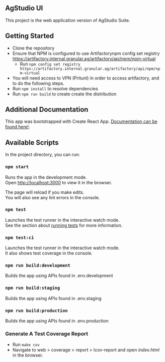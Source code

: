 ## AgStudio UI
This project is the web application version of AgStudio Suite.


## Getting Started
- Clone the repository
- Ensure that NPM is configured to use Artifactorynpm config set registry https://artifactory.internal.granular.ag/artifactory/api/npm/npm-virtual
  - Run `npm config set registry https://artifactory.internal.granular.ag/artifactory/api/npm/npm-virtual` 
- You will need access to VPN (Pritunl) in order to access artifactory, and to do the following steps.
- Run `npm install` to resolve dependencies
- Run `npm run build` to create create the distribution


## Additional Documentation
This app was bootstrapped with Create React App. [Documentation can be found here!](https://facebook.github.io/create-react-app/docs/getting-started).

## Available Scripts

In the project directory, you can run:

### `npm start`

Runs the app in the development mode.<br>
Open [http://localhost:3000](http://localhost:3000) to view it in the browser.

The page will reload if you make edits.<br>
You will also see any lint errors in the console.

### `npm test`

Launches the test runner in the interactive watch mode.<br>
See the section about [running tests](#running-tests) for more information.

### `npm test:ci`

Launches the test runner in the interactive watch mode.<br>
It also shows test coverage in the console.

### `npm run build:development`

Builds the app using APIs found in .env.development

### `npm run build:staging`

Builds the app using APIs found in .env.staging

### `npm run build:production`

Builds the app using APIs found in .env.production

### Generate A Test Coverage Report

- Run `make cov`
- Navigate to web > coverage > report > Icov-report and open *index.html*  in the browser.